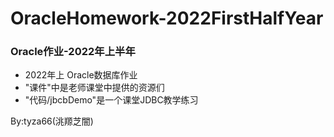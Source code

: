 # OracleHomework-2022FirstHalfYear
### Oracle作业-2022年上半年
- 2022年上 Oracle数据库作业  
- "课件"中是老师课堂中提供的资源们
- "代码/jbcbDemo"是一个课堂JDBC教学练习

By:tyza66(洮羱芝闇)
